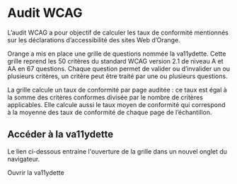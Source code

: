# Audit WCAG
<script>$(document).ready(function () {
    setBreadcrumb([
        {"label":"Critères WCAG par thème", "url": "./incontournables.html"},
        {"label":"Audit WCAG"}
        ]);
    addSubMenu([
        {
            "label":"Conception", "url":"incontournables.html#", "itemsQuery":"#incontournables-concepteurs h2", "className": "menuitem-conception",
        },
        {
            "label":"Développement", "url":"incontournables.html#dev", "itemsQuery":"#incontournables-developpeurs h2", "className": "menuitem-development",
        },
        {
            "label":"Tests", "url":"incontournables.html#test", "itemsQuery":"#incontournables-testeurs section h2", "className": "menuitem-test",
        },
        {
            "label":"Audit WCAG", "url":"audit-wcag.html"
        }
    ]);    
});</script>

<span data-menuitem="incontournables"></span>

L’audit WCAG a pour objectif de calculer les taux de conformité mentionnés sur les déclarations d’accessibilité des sites Web d’Orange.

Orange a mis en place une grille de questions nommée la va11ydette.  Cette grille reprend les 50 critères du standard WCAG version 2.1 de niveau A et AA en 67 questions. Chaque question permet de valider ou d’invalider un ou plusieurs critères, un critère peut être traité par une ou plusieurs questions. 

La grille calcule un taux de conformité par page auditée : ce taux est égal à la somme des critères conformes divisée par le nombre de critères applicables. Elle calcule aussi le taux moyen de conformité qui correspond à la moyenne des taux de conformité de chaque page de l’échantillon.

## Accéder à la va11ydette

Le lien ci-dessous entraine l'ouverture de la grille dans un nouvel onglet du navigateur.  

<a href="#" class="btn btn-secondary" style="text-decoration: none">Ouvrir la va11ydette</a>

&nbsp;
<!--  This file is part of a11y-guidelines | Our vision of mobile & web accessibility guidelines and best practices, with valid/invalid examples.
 Copyright (C) 2016  Orange SA
 See the Creative Commons Legal Code Attribution-ShareAlike 3.0 Unported License for more details (LICENSE file). -->